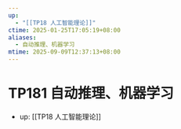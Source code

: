 ```yaml
---
up:
  - "[[TP18 人工智能理论]]"
ctime: 2025-01-25T17:05:19+08:00
aliases:
  - 自动推理、机器学习
mtime: 2025-09-09T12:37:13+08:00
---
```


# TP181 自动推理、机器学习

- up: [[TP18 人工智能理论]]
